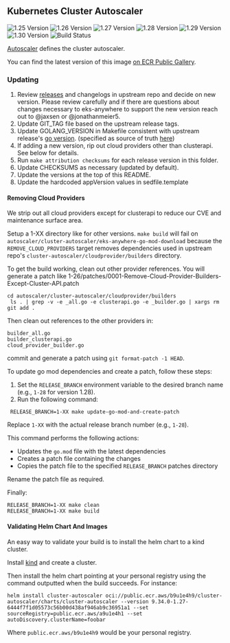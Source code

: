 ## **Kubernetes Cluster Autoscaler**
![1.25 Version](https://img.shields.io/badge/1--25%20version-cluster--autoscaler--1.25.3-blue)
![1.26 Version](https://img.shields.io/badge/1--26%20version-cluster--autoscaler--1.26.8-blue)
![1.27 Version](https://img.shields.io/badge/1--27%20version-cluster--autoscaler--1.27.8-blue)
![1.28 Version](https://img.shields.io/badge/1--28%20version-cluster--autoscaler--1.28.6-blue)
![1.29 Version](https://img.shields.io/badge/1--29%20version-cluster--autoscaler--1.29.4-blue)
![1.30 Version](https://img.shields.io/badge/1--30%20version-cluster--autoscaler--1.30.2-blue)
![Build Status](https://codebuild.us-west-2.amazonaws.com/badges?uuid=eyJlbmNyeXB0ZWREYXRhIjoiL0tWckptdkxsZEd1cXNiNTBncjRNVU5oekpZRlBkTDNBcFVvZkFOVHZwbTBKUm91QkR6RVN4QlhJWk42cXF3L29FMmdnTXUrVndiay8zVUQ0YjJsc21vPSIsIml2UGFyYW1ldGVyU3BlYyI6Ik1Gd2UwbmRXVWxSRTMvUHQiLCJtYXRlcmlhbFNldFNlcmlhbCI6MX0%3D&branch=main)

[Autoscaler](https://github.com/kubernetes/autoscaler) defines the cluster autoscaler.

You can find the latest version of this image [on ECR Public Gallery](https://gallery.ecr.aws/eks-anywhere/kubernetes/autoscaler).

### Updating
1. Review [releases](https://github.com/kubernetes/autoscaler/releases) and changelogs in upstream repo and decide on new version. Please review carefully and if there are questions about changes necessary to eks-anywhere to support the new version reach out to @jaxsen or @jonathanmeier5.
2. Update GIT_TAG file based on the upstream release tags.
3. Update GOLANG_VERSION in Makefile consistent with upstream release's [go version](https://github.com/kubernetes/autoscaler/blob/master/builder/Dockerfile#L15). (specified as source of truth [here](https://github.com/kubernetes/autoscaler/blob/master/cluster-autoscaler/FAQ.md#what-go-version-should-be-used-to-compile-ca))
4. If adding a new version, rip out cloud providers other than clusterapi. See below for details.
5. Run `make attribution checksums` for each release version in this folder.
6. Update CHECKSUMS as necessary (updated by default).
7. Update the versions at the top of this README.
8. Update the hardcoded appVersion values in sedfile.template


#### Removing Cloud Providers
We strip out all cloud providers except for clusterapi to reduce our CVE and maintenance surface area.

Setup a 1-XX directory like for other versions. `make build` will fail on `autoscaler/cluster-autoscaler/eks-anywhere-go-mod-download` because the `REMOVE_CLOUD_PROVIDERS` target removes dependencies used in upstream repo's `cluster-autoscaler/cloudprovider/builders` directory.

To get the build working, clean out other provider references. You will generate a patch like 1-26/patches/0001-Remove-Cloud-Provider-Builders-Except-Cluster-API.patch
```
cd autoscaler/cluster-autoscaler/cloudprovider/builders
 ls . | grep -v -e _all.go -e clusterapi.go -e _builder.go | xargs rm
git add .
```

Then clean out references to the other providers in:
```
builder_all.go
builder_clusterapi.go
cloud_provider_builder.go
```

commit and generate a patch using `git format-patch -1 HEAD`.

To update go mod dependencies and create a patch, follow these steps:

1. Set the `RELEASE_BRANCH` environment variable to the desired branch name (e.g., `1-28` for version 1.28).
2. Run the following command:
```
 RELEASE_BRANCH=1-XX make update-go-mod-and-create-patch
```
Replace `1-XX` with the actual release branch number (e.g., `1-28`).

This command performs the following actions:
- Updates the `go.mod` file with the latest dependencies
- Creates a patch file containing the changes
- Copies the patch file to the specified `RELEASE_BRANCH` patches directory

Rename the patch file as required.

Finally:
```
RELEASE_BRANCH=1-XX make clean
RELEASE_BRANCH=1-XX make build
```

#### Validating Helm Chart And Images

An easy way to validate your build is to install the helm chart to a kind cluster.

Install [kind](https://kind.sigs.k8s.io/) and create a cluster.

Then install the helm chart pointing at your personal registry using the command outputted when the build succeeds. For instance:
```
helm install cluster-autoscaler oci://public.ecr.aws/b9u1e4h9/cluster-autoscaler/charts/cluster-autoscaler --version 9.34.0-1.27-6444f7f1d05573c56b00d438af946ab9c36951a1 --set sourceRegistry=public.ecr.aws/a9u1e4h1 --set autoDiscovery.clusterName=foobar
```

Where `public.ecr.aws/b9u1e4h9` would be your personal registry.